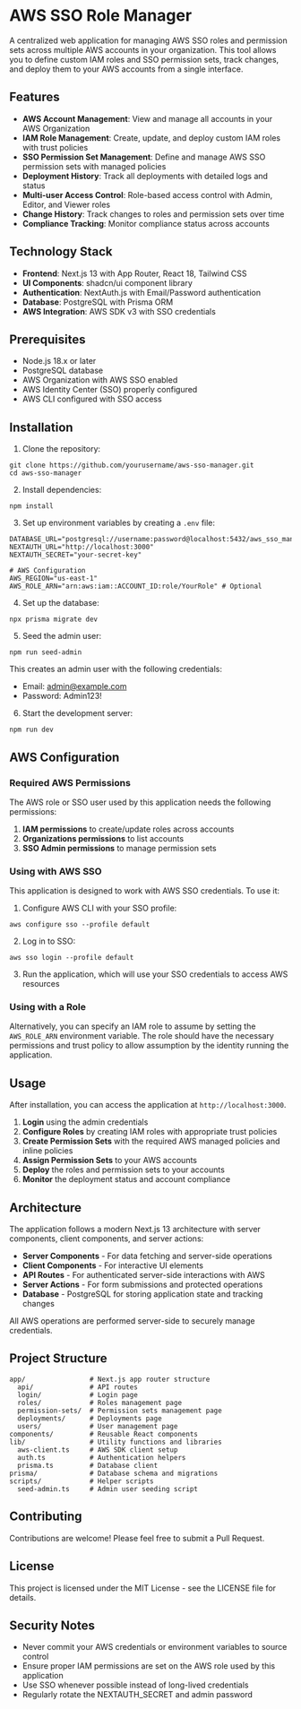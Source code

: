 # AWS SSO Role Manager

A centralized web application for managing AWS SSO roles and permission sets across multiple AWS accounts in your organization. This tool allows you to define custom IAM roles and SSO permission sets, track changes, and deploy them to your AWS accounts from a single interface.

## Features

- **AWS Account Management**: View and manage all accounts in your AWS Organization
- **IAM Role Management**: Create, update, and deploy custom IAM roles with trust policies
- **SSO Permission Set Management**: Define and manage AWS SSO permission sets with managed policies
- **Deployment History**: Track all deployments with detailed logs and status
- **Multi-user Access Control**: Role-based access control with Admin, Editor, and Viewer roles
- **Change History**: Track changes to roles and permission sets over time
- **Compliance Tracking**: Monitor compliance status across accounts


## Technology Stack

- **Frontend**: Next.js 13 with App Router, React 18, Tailwind CSS
- **UI Components**: shadcn/ui component library
- **Authentication**: NextAuth.js with Email/Password authentication
- **Database**: PostgreSQL with Prisma ORM
- **AWS Integration**: AWS SDK v3 with SSO credentials


## Prerequisites

- Node.js 18.x or later
- PostgreSQL database
- AWS Organization with AWS SSO enabled
- AWS Identity Center (SSO) properly configured
- AWS CLI configured with SSO access


## Installation

1. Clone the repository:


```shellscript
git clone https://github.com/yourusername/aws-sso-manager.git
cd aws-sso-manager
```

2. Install dependencies:


```shellscript
npm install
```

3. Set up environment variables by creating a `.env` file:


```plaintext
DATABASE_URL="postgresql://username:password@localhost:5432/aws_sso_manager"
NEXTAUTH_URL="http://localhost:3000"
NEXTAUTH_SECRET="your-secret-key"

# AWS Configuration
AWS_REGION="us-east-1"
AWS_ROLE_ARN="arn:aws:iam::ACCOUNT_ID:role/YourRole" # Optional
```

4. Set up the database:


```shellscript
npx prisma migrate dev
```

5. Seed the admin user:


```shellscript
npm run seed-admin
```

This creates an admin user with the following credentials:

- Email: [admin@example.com](mailto:admin@example.com)
- Password: Admin123!


6. Start the development server:


```shellscript
npm run dev
```

## AWS Configuration

### Required AWS Permissions

The AWS role or SSO user used by this application needs the following permissions:

1. **IAM permissions** to create/update roles across accounts
2. **Organizations permissions** to list accounts
3. **SSO Admin permissions** to manage permission sets


### Using with AWS SSO

This application is designed to work with AWS SSO credentials. To use it:

1. Configure AWS CLI with your SSO profile:


```shellscript
aws configure sso --profile default
```

2. Log in to SSO:


```shellscript
aws sso login --profile default
```

3. Run the application, which will use your SSO credentials to access AWS resources


### Using with a Role

Alternatively, you can specify an IAM role to assume by setting the `AWS_ROLE_ARN` environment variable. The role should have the necessary permissions and trust policy to allow assumption by the identity running the application.

## Usage

After installation, you can access the application at `http://localhost:3000`.

1. **Login** using the admin credentials
2. **Configure Roles** by creating IAM roles with appropriate trust policies
3. **Create Permission Sets** with the required AWS managed policies and inline policies
4. **Assign Permission Sets** to your AWS accounts
5. **Deploy** the roles and permission sets to your accounts
6. **Monitor** the deployment status and account compliance


## Architecture

The application follows a modern Next.js 13 architecture with server components, client components, and server actions:

- **Server Components** - For data fetching and server-side operations
- **Client Components** - For interactive UI elements
- **API Routes** - For authenticated server-side interactions with AWS
- **Server Actions** - For form submissions and protected operations
- **Database** - PostgreSQL for storing application state and tracking changes


All AWS operations are performed server-side to securely manage credentials.

## Project Structure

```plaintext
app/                # Next.js app router structure
  api/              # API routes
  login/            # Login page
  roles/            # Roles management page
  permission-sets/  # Permission sets management page
  deployments/      # Deployments page
  users/            # User management page
components/         # Reusable React components
lib/                # Utility functions and libraries
  aws-client.ts     # AWS SDK client setup
  auth.ts           # Authentication helpers
  prisma.ts         # Database client
prisma/             # Database schema and migrations
scripts/            # Helper scripts
  seed-admin.ts     # Admin user seeding script
```

## Contributing

Contributions are welcome! Please feel free to submit a Pull Request.

## License

This project is licensed under the MIT License - see the LICENSE file for details.

## Security Notes

- Never commit your AWS credentials or environment variables to source control
- Ensure proper IAM permissions are set on the AWS role used by this application
- Use SSO whenever possible instead of long-lived credentials
- Regularly rotate the NEXTAUTH_SECRET and admin password